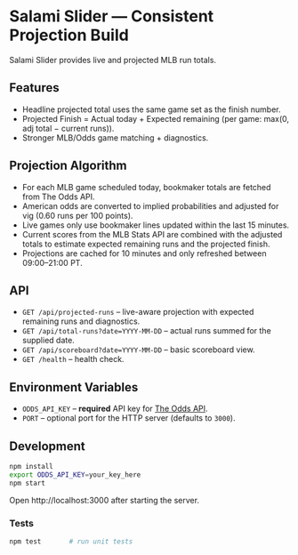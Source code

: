 # Salami Slider — Consistent Projection Build

Salami Slider provides live and projected MLB run totals.

## Features

- Headline projected total uses the same game set as the finish number.
- Projected Finish = Actual today + Expected remaining (per game: max(0, adj total − current runs)).
- Stronger MLB/Odds game matching + diagnostics.

## Projection Algorithm

- For each MLB game scheduled today, bookmaker totals are fetched from The Odds API.
- American odds are converted to implied probabilities and adjusted for vig (0.60 runs per 100 points).
- Live games only use bookmaker lines updated within the last 15 minutes.
- Current scores from the MLB Stats API are combined with the adjusted totals to estimate expected remaining runs and the projected finish.
- Projections are cached for 10 minutes and only refreshed between 09:00–21:00 PT.

## API

- `GET /api/projected-runs` – live-aware projection with expected remaining runs and diagnostics.
- `GET /api/total-runs?date=YYYY-MM-DD` – actual runs summed for the supplied date.
- `GET /api/scoreboard?date=YYYY-MM-DD` – basic scoreboard view.
- `GET /health` – health check.

## Environment Variables

- `ODDS_API_KEY` – **required** API key for [The Odds API](https://the-odds-api.com/).
- `PORT` – optional port for the HTTP server (defaults to `3000`).

## Development

```bash
npm install
export ODDS_API_KEY=your_key_here
npm start
```

Open http://localhost:3000 after starting the server.

### Tests

```bash
npm test       # run unit tests
```

